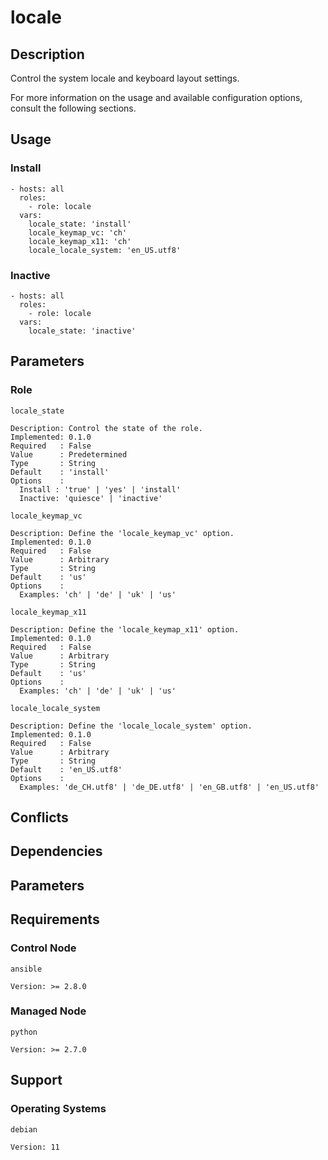 # locale

## Description

Control the system locale and keyboard layout settings.

For more information on the usage and available configuration options,
consult the following sections.

## Usage

### Install

```
- hosts: all
  roles:
    - role: locale
  vars:
    locale_state: 'install'
    locale_keymap_vc: 'ch'
    locale_keymap_x11: 'ch'
    locale_locale_system: 'en_US.utf8'
```

### Inactive

```
- hosts: all
  roles:
    - role: locale
  vars:
    locale_state: 'inactive'
```

## Parameters

### Role

`locale_state`

    Description: Control the state of the role.
    Implemented: 0.1.0
    Required   : False
    Value      : Predetermined
    Type       : String
    Default    : 'install'
    Options    :
      Install : 'true' | 'yes' | 'install'
      Inactive: 'quiesce' | 'inactive'

`locale_keymap_vc`

    Description: Define the 'locale_keymap_vc' option.
    Implemented: 0.1.0
    Required   : False
    Value      : Arbitrary
    Type       : String
    Default    : 'us'
    Options    :
      Examples: 'ch' | 'de' | 'uk' | 'us'

`locale_keymap_x11`

    Description: Define the 'locale_keymap_x11' option.
    Implemented: 0.1.0
    Required   : False
    Value      : Arbitrary
    Type       : String
    Default    : 'us'
    Options    :
      Examples: 'ch' | 'de' | 'uk' | 'us'

`locale_locale_system`

    Description: Define the 'locale_locale_system' option.
    Implemented: 0.1.0
    Required   : False
    Value      : Arbitrary
    Type       : String
    Default    : 'en_US.utf8'
    Options    :
      Examples: 'de_CH.utf8' | 'de_DE.utf8' | 'en_GB.utf8' | 'en_US.utf8'

## Conflicts

## Dependencies

## Parameters

## Requirements

### Control Node

`ansible`

    Version: >= 2.8.0

### Managed Node

`python`

    Version: >= 2.7.0

## Support

### Operating Systems

`debian`

    Version: 11
